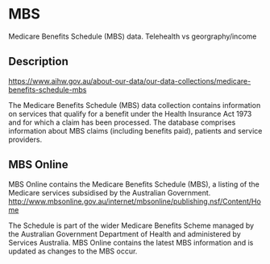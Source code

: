 # MBS
Medicare Benefits Schedule (MBS) data. Telehealth vs georgraphy/income 

## Description
https://www.aihw.gov.au/about-our-data/our-data-collections/medicare-benefits-schedule-mbs

The Medicare Benefits Schedule (MBS) data collection contains information on services that qualify for a benefit under the Health Insurance Act 1973 and for which a claim has been processed. The database comprises information about MBS claims (including benefits paid), patients and service providers.

## MBS Online
MBS Online contains the Medicare Benefits Schedule (MBS), a listing of the Medicare services subsidised by the Australian Government.
http://www.mbsonline.gov.au/internet/mbsonline/publishing.nsf/Content/Home

The Schedule is part of the wider Medicare Benefits Scheme managed by the Australian Government Department of Health and administered by Services Australia. MBS Online contains the latest MBS information and is updated as changes to the MBS occur.

